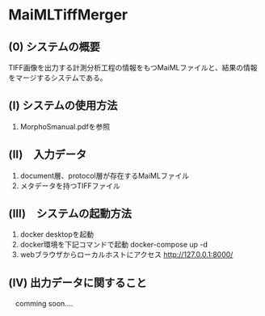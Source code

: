 # MaiMLTiffMerger
## (0) システムの概要
TIFF画像を出力する計測分析工程の情報をもつMaiMLファイルと、結果の情報をマージするシステムである。


## (Ⅰ) システムの使用方法
1. MorphoSmanual.pdfを参照

## (Ⅱ)　入力データ
1. document層、protocol層が存在するMaiMLファイル
1. メタデータを持つTIFFファイル

## (Ⅲ)　システムの起動方法
1. docker desktopを起動
1. docker環境を下記コマンドで起動
    docker-compose up -d
1. webブラウザからローカルホストにアクセス
    http://127.0.0.1:8000/

## (Ⅳ) 出力データに関すること　
　comming soon....
